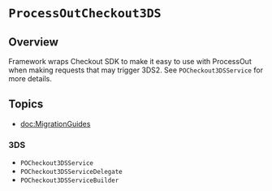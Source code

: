 # ``ProcessOutCheckout3DS``

## Overview

Framework wraps Checkout SDK to make it easy to use with ProcessOut when making requests that may trigger 3DS2. See
``POCheckout3DSService`` for more details.


## Topics

- <doc:MigrationGuides>

### 3DS

- ``POCheckout3DSService``
- ``POCheckout3DSServiceDelegate``
- ``POCheckout3DSServiceBuilder``
